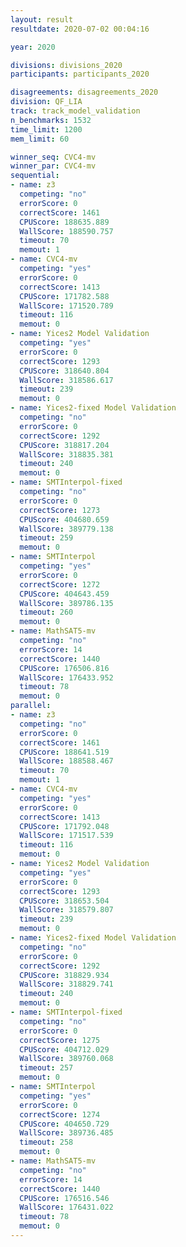 ```yaml
---
layout: result
resultdate: 2020-07-02 00:04:16

year: 2020

divisions: divisions_2020
participants: participants_2020

disagreements: disagreements_2020
division: QF_LIA
track: track_model_validation
n_benchmarks: 1532
time_limit: 1200
mem_limit: 60

winner_seq: CVC4-mv
winner_par: CVC4-mv
sequential:
- name: z3
  competing: "no"
  errorScore: 0
  correctScore: 1461
  CPUScore: 188635.889
  WallScore: 188590.757
  timeout: 70
  memout: 1
- name: CVC4-mv
  competing: "yes"
  errorScore: 0
  correctScore: 1413
  CPUScore: 171782.588
  WallScore: 171520.789
  timeout: 116
  memout: 0
- name: Yices2 Model Validation
  competing: "yes"
  errorScore: 0
  correctScore: 1293
  CPUScore: 318640.804
  WallScore: 318586.617
  timeout: 239
  memout: 0
- name: Yices2-fixed Model Validation
  competing: "no"
  errorScore: 0
  correctScore: 1292
  CPUScore: 318817.204
  WallScore: 318835.381
  timeout: 240
  memout: 0
- name: SMTInterpol-fixed
  competing: "no"
  errorScore: 0
  correctScore: 1273
  CPUScore: 404680.659
  WallScore: 389779.138
  timeout: 259
  memout: 0
- name: SMTInterpol
  competing: "yes"
  errorScore: 0
  correctScore: 1272
  CPUScore: 404643.459
  WallScore: 389786.135
  timeout: 260
  memout: 0
- name: MathSAT5-mv
  competing: "no"
  errorScore: 14
  correctScore: 1440
  CPUScore: 176506.816
  WallScore: 176433.952
  timeout: 78
  memout: 0
parallel:
- name: z3
  competing: "no"
  errorScore: 0
  correctScore: 1461
  CPUScore: 188641.519
  WallScore: 188588.467
  timeout: 70
  memout: 1
- name: CVC4-mv
  competing: "yes"
  errorScore: 0
  correctScore: 1413
  CPUScore: 171792.048
  WallScore: 171517.539
  timeout: 116
  memout: 0
- name: Yices2 Model Validation
  competing: "yes"
  errorScore: 0
  correctScore: 1293
  CPUScore: 318653.504
  WallScore: 318579.807
  timeout: 239
  memout: 0
- name: Yices2-fixed Model Validation
  competing: "no"
  errorScore: 0
  correctScore: 1292
  CPUScore: 318829.934
  WallScore: 318829.741
  timeout: 240
  memout: 0
- name: SMTInterpol-fixed
  competing: "no"
  errorScore: 0
  correctScore: 1275
  CPUScore: 404712.029
  WallScore: 389760.068
  timeout: 257
  memout: 0
- name: SMTInterpol
  competing: "yes"
  errorScore: 0
  correctScore: 1274
  CPUScore: 404650.729
  WallScore: 389736.485
  timeout: 258
  memout: 0
- name: MathSAT5-mv
  competing: "no"
  errorScore: 14
  correctScore: 1440
  CPUScore: 176516.546
  WallScore: 176431.022
  timeout: 78
  memout: 0
---
```

